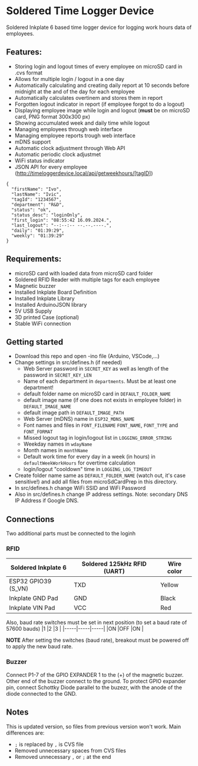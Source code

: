 # Soldered Time Logger Device
Soldered Inkplate 6 based time logger device for logging work hours data of employees.

## Features:
- Storing login and logout times of every employee on microSD card in .cvs format
- Allows for multiple login / logout in a one day
- Automatically calculating and creating daily report at 10 seconds before midnight at the and of the day for each employee
- Automatically calculates overtinem and stores them in report
- Forgotten logout indicator in report (if employee forgot to do a logout)
- Displaying employee image while login and logout (**must** be on microSD card, PNG format 300x300 px)
- Showing accumulated week and daily time while logout
- Managing employees through web interface
- Managing employee reports trough web interface
- mDNS support
- Automatic clock adjustment through Web API
- Automatic periodic clock adjustmet
- WiFi status indicator
- JSON API for every employee (http://timeloggerdevice.local/api/getweekhours/[tagID])
```
{
  "firstName": "Ivo",
  "lastName": "Ivic",
  "tagId": "1234567",
  "department": "R&D",
  "status": "ok",
  "status_desc": "loginOnly",
  "first_login": "08:55:42 16.09.2024.",
  "last_logout": "--:--:-- --.--.----.",
  "daily": "01:39:29",
  "weekly": "01:39:29"
}
```

## Requirements:
- microSD card with loaded data from microSD card folder
- Soldered RFID Reader with multiple tags for each employee
- Magnetic buzzer
- Installed Inkplate Board Definition
- Installed Inkplate Library
- Installed ArduinoJSON library
- 5V USB Supply
- 3D printed Case (optional)
- Stable WiFi connection

## Getting started
- Download this repo and open -ino file (Arduino, VSCode,...)
- Change settings in src/defines.h (if needed)
  - Web Server password in `SECRET_KEY` as well as length of the password in `SECRET_KEY_LEN`
  - Name of each department in `departments`. Must be at least one department!
  - default folder name on microSD card in `DEFAULT_FOLDER_NAME`
  - default image name (if one does not exists in employee folder) in `DEFAULT_IMAGE_NAME`
  - default image path in `DEFAULT_IMAGE_PATH`
  - Web Server (mDNS) name in `ESP32_MDNS_NAME`
  - Font names and files in `FONT_FILENAME` `FONT_NAME`, `FONT_TYPE` and `FONT_FORMAT`
  - Missed logout tag in login/logout list in `LOGGING_ERROR_STRING`
  - Weekday names in `wdayName`
  - Month names in `monthName`
  - Default work time for every day in a week (in hours) in `defaultWeekWorkHours` for overtime calculation
  - login/logout "cooldown" time in `LOGGING_LOG_TIMEOUT`
- Create folder name same as `DEFAULT_FOLDER_NAME` (watch out, it's case sensitive!) and add all files from microSdCardPrep in this directory.
- In src/defines.h change WiFi SSID and WiFi Password
- Also in src/defines.h change IP address settings. Note: secondary DNS IP Address if Google DNS.

## Connections
Two additional parts must be connected to the loginh
### RFID
|Soldered Inkplate 6|Soldered 125kHz RFID (UART)|Wire color|
|-------------------|---------------------------|----------|
|ESP32 GPIO39 (S_VN)|TXD                        |Yellow    |
|Inkplate GND Pad   |GND                        |Black     |
|Inkplate VIN Pad   |VCC                        |Red       |

Also, baud rate switches must be set in next position (to set a baud rate of 57600 bauds)
|1    |2    |3    |
|-----|-----|-----|
|ON   |OFF  |ON   |

**NOTE** After setting the switches (baud rate), breakout must be powered off to apply the new baud rate.

### Buzzer
Connect P1-7 of the GPIO EXPANDER 1 to the (+) of the magnetic buzzer. Other end of the buzzer connect to the ground. To protect GPIO expander pin, connect Schottky Diode parallel to the buzezr, with the anode of the diode connected to the GND.

## Notes
This is updated version, so files from previous version won't work. Main differences are:
- `;` is replaced by `,` is CVS file
- Removed unnecessary spaces from CVS files
- Removed unnecessary `,` or `;` at the end
